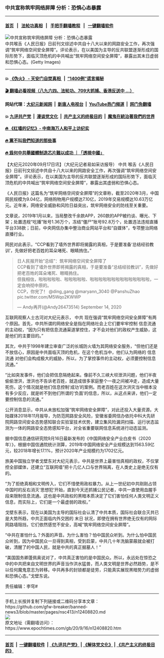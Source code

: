 ### 中共宣称筑牢网络屏障 分析：恐惧心态暴露
------------------------

#### [首页](https://github.com/gfw-breaker/banned-news3/blob/master/README.md) &nbsp;&nbsp;|&nbsp;&nbsp; [法轮功真相](https://github.com/begood0513/basic/blob/master/README.md)  &nbsp;&nbsp;|&nbsp;&nbsp; [手把手翻墙教程](https://github.com/gfw-breaker/guides/wiki)  &nbsp;&nbsp;|&nbsp;&nbsp; [一键翻墙软件](https://github.com/gfw-breaker/nogfw/blob/master/README.md)  



<div><img alt="中共宣称筑牢网络屏障 分析：恐惧心态暴露" class="attachment-djy_600_400 size-djy_600_400 wp-post-image" src="https://i.epochtimes.com/assets/uploads/2020/09/1201302015251497.jpg"/>
<div class="caption">
 中共喉舌《人民日报》日前刊文综述中共自十八大以来的网路安全工作，再次强调“筑牢网络空间安全屏障”。评论表示，在以美国为主导的反共联盟逐渐形成的国际形势下，面临灭顶危机的中共喊出“筑牢网络空间安全屏障”，暴露出其末日虚弱和恐惧心态。(Getty Images)
</div></div><hr/>

#### 💥 [《伪火》 - 天安门自焚真相 ](http://158.247.195.190:10000/videos/blog/weihuo.html)&nbsp; |&nbsp; [“1400例”谎言揭秘  ](http://158.247.195.190:10000/videos/blog/jiexi1400.html)

#### [ 🎬  翻墙必看视频（八九六四、法轮功、709大抓捕、香港反送中 ...）](https://github.com/gfw-breaker/links/blob/master/banned.md)

#### 网站代理：[大纪元新闻网](http://158.247.195.190:10080/gb/) &nbsp;|&nbsp; [新唐人电视台](http://158.247.195.190:8808/gb/)  &nbsp;|&nbsp; [YouTube热门频道](http://158.247.195.190/youtube.html) &nbsp;|&nbsp; [网门免翻墙](http://158.247.195.190:11000/show.aspx?name=ogHome)

#### 💥 [九评共产党](http://158.247.195.190:10000/videos/res/jiuping/)&nbsp; |&nbsp; [漫谈党文化](http://158.247.195.190:10000/videos/res/mtdwh/)&nbsp; |&nbsp; [共产主义的终极目的](http://158.247.195.190:10000/videos/res/zjmd/)&nbsp; |&nbsp; [魔鬼在統治著我們的世界](http://158.247.195.190:10000/videos/res/TheSpecter/)  

#### [ 🔥  《红墙的记忆》- 中南海万人和平上访纪实](http://158.247.195.190:10000/videos/news/../legend/index.html)

#### [ 🔥  黨不叫我們知道的那些事](http://158.247.195.190:10000/videos/news/truth02.html)

#### [ 🔥  爲何中共舉國體制造芯片難以成功 ｜「透視中國」](http://158.247.195.190:10000/videos/news/don03.html)

<div><p>
 【大纪元2020年09月17日讯】（大纪元记者易如采访报导）
 <ok href="https://www.epochtimes.com/gb/tag/%E4%B8%AD%E5%85%B1.html">
  中共
 </ok>
 喉舌《人民日报》日前刊文综述中共自十八大以来的网路安全工作，再次强调“筑牢网络空间安全屏障”。评论表示，在以美国为主导的反共联盟逐渐形成的国际形势下，面临灭顶危机的中共喊出“筑牢网络空间安全屏障”，暴露出其虚弱和恐惧心态。
</p>
<p>
 《人民日报》这篇名为“筑牢网络空间安全屏障”的文章称，截至2020年3月，中国网民规模为9.04亿，网络购物用户规模达7.10亿，2019年交易规模达10.63万亿元。近年来，网络安全威胁和风险日益突出，筑牢网络安全的防线至关重要。
</p>
<p>
 文章说，2019年1月以来，当局整改千余款APP，260款的APP被约谈、曝光、下架；处置违规“吃播”账号1.36万个，冻结“僵尸”账号92.8万个，处置违法违规直播平台338款；日前，中央网信办集中整治商业网站平台和“自媒体”，专项整治网络直播行业。
</p>
<p>
 网民对此表示，“CCP看到了墙外世界即将揭露的真相，于是要准备‘总结经验教训’，先做好把老百姓的耳朵堵死、眼睛摀住。”
</p>
<blockquote class="twitter-tweet">
 <p dir="ltr" lang="zh">
  日人民报开始“总结”：筑牢网络空间安全屏障了
  <br/>
  CCP看到了墙外世界即将揭露的真相，于是要准备“总结经验教训”，先做好把老百姓的耳朵堵死、眼睛摀住。
  <br/>
  但我相信，啦啦啦啦啦、啦啦啦啦啦、啦啦啦啦啦啦啦啦啦啦啦啦啦啦，一定会响彻中原的。
  <br/>
  CCP，你完了！
  <ok href="https://twitter.com/ding_gang?ref_src=twsrc%5Etfw">
   @ding_gang
  </ok>
  <ok href="https://twitter.com/maryann_3040?ref_src=twsrc%5Etfw">
   @maryann_3040
  </ok>
  <ok href="https://twitter.com/PanshuZhao?ref_src=twsrc%5Etfw">
   @PanshuZhao
  </ok>
  <ok href="https://t.co/M5Wqo2KWWP">
   pic.twitter.com/M5Wqo2KWWP
  </ok>
 </p>
 <p>
  — Andy再开(@Andy26473514)
  <ok href="https://twitter.com/Andy26473514/status/1305346667311325184?ref_src=twsrc%5Etfw">
   September 14, 2020
  </ok>
 </p>
</blockquote>
<p>
 <p>
  互联网观察人士古河对大纪元表示，
  <ok href="https://www.epochtimes.com/gb/tag/%E4%B8%AD%E5%85%B1.html">
   中共
  </ok>
  现在强调“筑牢网络空间安全屏障”有两个原因。首先，中共所谓的网络安全是指在网络社会上它们要牢牢控制
  <ok href="https://www.epochtimes.com/gb/tag/%E4%BF%A1%E6%81%AF%E6%B5%81%E9%80%9A.html">
   信息流通
  </ok>
  的主动权，“因为只有把信息流通渠道掌控住，才不会对他们的政权产生威胁，这是他们的主要目的。”
 </p>
 <p>
  其次，中共于1998年建立审查广泛的长城防火墙为其网络安全服务，“但他们还是不放信心，原因是中共面临灭顶的危机，在这个危机当中，他们认为网络的
  <ok href="https://www.epochtimes.com/gb/tag/%E4%BF%A1%E6%81%AF%E6%B5%81%E9%80%9A.html">
   信息流通
  </ok>
  对他们会构成极大的威胁，所以，为了掌控事件的主动权，必须要控制信息流通。”
 </p>
 <p>
  “比如突发事件，他们会把信息隔绝起来。像前不久三峡大坝泄洪问题，他们半夜偷偷泄洪，泄洪也不告诉老百姓，就造成很多家庭整个一夜之间被冲走，造成大量死伤，这个情况就是他们信息控制‘成功’的案例。而老百姓在这次洪灾当中根本没有多少反应，就是听不到他们所谓的‘负面’的信息，所以，从这点来讲，他们一定要控制信息的流通。”
 </p>
 <p>
  公开消息显示，中共从未放松加强“筑牢网络安全屏障”，对此还投入大量资源。大陆媒体2018年11月报导，为防范网路安全风险，安徽省委网信办依托中科大先研院网路空间安全态势感知联合实验室技术优势，建立集风险漏洞扫描、运行状态监测为一体的网路安全态势感知平台，对全省重要联网信息系统进行动态监测。
 </p>
 <p>
  据中国信息通信研究院9月16日最新发布的《中国网络安全产业白皮书（2020年）》，根据中国信通院统计测算，2019年中国网络安全产业规模达到1563.59亿元，较2018年增长17.1%，预计2020年产业规模约为1702亿元。
 </p>
 <p>
  旅美中国独立学者戈壁东对大纪元表示，中共是世界上最害怕真相的政权，不仅掌控全部媒体，还建立“互联网墙”把十几亿人口与世界隔离，在人类史上是绝无仅有的。
 </p>
 <p>
  “为了拒绝真相和文明传入，它们不惜使用政权暴力。从上一世纪初中共刚刚占领中国时的反右消灭‘思想犯’开始，直到今天还抓捕公民记者，中共一直使用血腥手段来限制信息流通。这也是中共政权的黑暗本质决定了它们害怕任何人类文明正义信息，而实际上，它们是一个最虚弱的政权。”
 </p>
 <p>
  戈壁东表示，现在以美国为主导的国际社会认清了中共本质，国际社会联合灭共已是大势所趋，中共正面临内外交困的
  <ok href="https://www.epochtimes.com/gb/tag/%E6%9C%AB%E6%97%A5.html">
   末日
  </ok>
  状况，即使在拥有世界绝无仅有的网际网路墙阻挡，它们依然感觉不安全，高喊“筑牢网络空间安全屏障”。
 </p>
 <p>
  “中共在害怕什么？外面的声音。为什么害怕？怕中国民众听到。为什么怕中国民众听到，因为中国民众一旦得到真相，受到启蒙，中共几十年洗脑蒙蔽就会被打破，清醒了的中国人民，就是中共的真正掘墓人！”
 </p>
 <p>
  “美国国务卿蓬佩奥说对了，中共真正害怕的是中国民众。所以，永远处在惊恐之中的中共把来自文明世界的声音当作洪水猛兽，而人类文明是世界必然趋势，是不以任何魔鬼意志为转移。中共再多的封锁都是徒劳，只能真实展现黑暗势力的虚弱和恐惧心态。”戈壁东说。
 </p>
 <p>
  责任编辑：李穹#
 </p>
</p></div>
<hr/>
手机上长按并复制下列链接或二维码分享本文章：<br/>
https://github.com/gfw-breaker/banned-news3/blob/master/pages/nsc413/n12408820.md <br/>
<a href='https://github.com/gfw-breaker/banned-news3/blob/master/pages/nsc413/n12408820.md'><img src='https://github.com/gfw-breaker/banned-news3/blob/master/pages/nsc413/n12408820.md.png'/></a> <br/>
原文地址（需翻墙访问）：https://www.epochtimes.com/gb/20/9/16/n12408820.htm


------------------------
#### [首页](https://github.com/gfw-breaker/banned-news3/blob/master/README.md) &nbsp;|&nbsp; [一键翻墙软件](https://github.com/gfw-breaker/nogfw/blob/master/README.md) &nbsp;| [《九评共产党》](https://github.com/gfw-breaker/9ping.md/blob/master/README.md#九评之一评共产党是什么) | [《解体党文化》](https://github.com/gfw-breaker/jtdwh.md/blob/master/README.md) | [《共产主义的终极目的》](https://github.com/gfw-breaker/gczydzjmd.md/blob/master/README.md)


<img src='http://gfw-breaker.win/banned-news3/pages/nsc413/n12408820.md' width='0px' height='0px'/>
